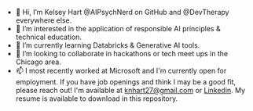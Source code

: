 - 👋 Hi, I’m Kelsey Hart @AIPsychNerd on GitHub and @DevTherapy everywhere else.
- 👀 I’m interested in the application of responsible AI principles & technical education.
- 🌱 I’m currently learning Databricks & Generative AI tools.
- 💞️ I’m looking to collaborate in hackathons or tech meet ups in the Chicago area.
- 📫 I most recently worked at Microsoft and I'm currently open for employment. If you have job openings and think I may be a good fit, please reach out! I'm available at [knhart27@gmail.com](mailto:knhart27@gmail.com) or <a href=https://www.linkedin.com/in/kelseynhart> Linkedin</a>. My resume is available to download in this repository. 

<!---
aipsychnerd/aipsychnerd is a ✨ special ✨ repository because its `README.md` (this file) appears on your GitHub profile.
You can click the Preview link to take a look at your changes.
--->
